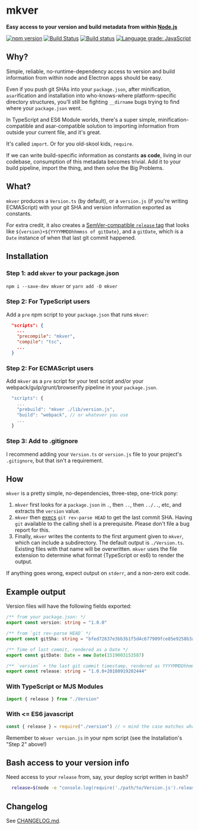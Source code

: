 # mkver

**Easy access to your version and build metadata from within
[Node.js](https://nodejs.org/)**

[![npm version](https://badge.fury.io/js/mkver.svg)](https://badge.fury.io/js/mkver)
[![Build Status](https://travis-ci.org/photostructure/mkver.svg?branch=master)](https://travis-ci.org/photostructure/mkver)
[![Build status](https://ci.appveyor.com/api/projects/status/6kw1acvoeuw02d4g/branch/master?svg=true)](https://ci.appveyor.com/project/mceachen/mkver/branch/master)
[![Language grade: JavaScript](https://img.shields.io/lgtm/grade/javascript/g/photostructure/mkver.svg)](https://lgtm.com/projects/g/photostructure/mkver/context:javascript)

## Why?

Simple, reliable, no-runtime-dependency access to version and build
information from within node and Electron apps should be easy.

Even if you push git SHAs into your `package.json`, after
minification, `asar`ification and installation into who-knows-where
platform-specific directory structures, you'll still be fighting
`__dirname` bugs trying to find where your `package.json` went.

In TypeScript and ES6 Module worlds, there's a super simple,
minification-compatible and asar-compatible solution to importing information
from outside your current file, and it's great.

It's called `import`. Or for you old-skool kids, `require`.

If we can write build-specific information as constants **as code**, living in
our codebase, consumption of this metadata becomes trivial. Add it to your build
pipeline, import the thing, and then solve the Big Problems.

## What?

`mkver` produces a `Version.ts` (by default), or a `version.js` (if you're writing
ECMAScript) with your git SHA and version information exported as constants.

For extra credit, it also creates a [SemVer-compatible `release`
tag](https://semver.org/#spec-item-10) that looks like
`${version}+${YYYYMMDDhhmmss of gitDate}`, and a `gitDate`, which is a `Date`
instance of when that last git commit happened.

## Installation

### Step 1: add `mkver` to your package.json

`npm i --save-dev mkver` or `yarn add -D mkver`

### Step 2: For TypeScript users

Add a `pre` npm script to your `package.json` that runs
`mkver`:

```json
  "scripts": {
    ...
    "precompile": "mkver",
    "compile": "tsc",
    ...
  }
```

### Step 2: For ECMAScript users

Add `mkver` as a `pre` script for your test script and/or your
webpack/gulp/grunt/browserify pipeline in your `package.json`.

```js
  "scripts": {
    ...
    "prebuild": "mkver ./lib/version.js",
    "build": "webpack", // or whatever you use
    ...
  }
```

### Step 3: Add to .gitignore

I recommend adding your `Version.ts` or `version.js` file to your project's
`.gitignore`, but that isn't a requirement.

## How

`mkver` is a pretty simple, no-dependencies, three-step, one-trick pony:

1. `mkver` first looks for a `package.json` in `.`, then `..`, then `../..`,
   etc, and extracts the `version` value.
2. `mkver` then
   [execs](https://nodejs.org/api/child_process.html#child_process_child_process_exec_command_options_callback)
   `git rev-parse HEAD` to get the last commit SHA. Having `git` available to
   the calling shell is a prerequisite. Please don't file a bug report for this.
3. Finally, `mkver` writes the contents to the first argument given to `mkver`,
   which can include a subdirectory. The default output is `./Version.ts`.
   Existing files with that name will be overwritten. `mkver` uses the file
   extension to determine what format (TypeScript or es6) to render the output.

If anything goes wrong, expect output on `stderr`, and a non-zero exit code.

## Example output

Version files will have the following fields exported:

```ts
/** from your package.json: */
export const version: string = "1.0.0"

/** from `git rev-parse HEAD` */
export const gitSha: string = "bfed72637e3bb3b1f5d4c677909fce85e9258b3a"

/** Time of last commit, rendered as a Date */
export const gitDate: Date = new Date(1519003153587)

/** `version` + the last git commit timestamp, rendered as YYYYMMDDhhmmss: */
export const release: string = "1.0.0+20180919202444"
```

### With TypeScript or MJS Modules

```ts
import { release } from "./Version"
```

### With <= ES6 javascript

```js
const { release } = require("./version") // < mind the case matches whatever you give mkver
```

Remember to `mkver version.js` in your npm script (see the Installation's "Step 2" above!)

## Bash access to your version info

Need access to your `release` from, say, your deploy script written in bash?

```sh
  release=$(node -e "console.log(require('./path/to/Version.js').release)")
```

## Changelog

See [CHANGELOG.md](CHANGELOG.md).
